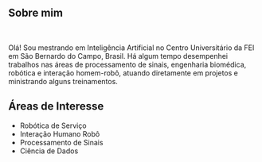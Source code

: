 ## Sobre mim
<br>

Olá! Sou mestrando em Inteligência Artificial no Centro Universitário da FEI em São Bernardo do Campo, Brasil. Há algum tempo desempenhei trabalhos nas áreas de processamento de sinais, engenharia biomédica, robótica e interação homem-robô, atuando diretamente em projetos e ministrando alguns treinamentos.

## Áreas de Interesse

- Robótica de Serviço
- Interação Humano Robô
- Processamento de Sinais
- Ciência de Dados
